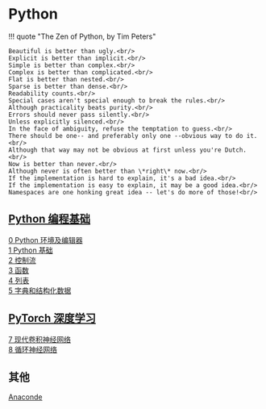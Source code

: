 # Python

!!! quote "The Zen of Python, by Tim Peters"

    Beautiful is better than ugly.<br/>
    Explicit is better than implicit.<br/>
    Simple is better than complex.<br/>
    Complex is better than complicated.<br/>
    Flat is better than nested.<br/>
    Sparse is better than dense.<br/>
    Readability counts.<br/>
    Special cases aren't special enough to break the rules.<br/>
    Although practicality beats purity.<br/>
    Errors should never pass silently.<br/>
    Unless explicitly silenced.<br/>
    In the face of ambiguity, refuse the temptation to guess.<br/>
    There should be one-- and preferably only one --obvious way to do it.<br/>
    Although that way may not be obvious at first unless you're Dutch.<br/>
    Now is better than never.<br/>
    Although never is often better than \*right\* now.<br/>
    If the implementation is hard to explain, it's a bad idea.<br/>
    If the implementation is easy to explain, it may be a good idea.<br/>
    Namespaces are one honking great idea -- let's do more of those!<br/>

## [Python 编程基础](./basic/index.md)

[0 Python 环境及编辑器](./basic/ch0.md)<br/>
[1 Python 基础](./basic/ch1.md)<br/>
[2 控制流](./basic/ch2.md)<br/>
[3 函数](./basic/ch3.md)<br/>
[4 列表](./basic/ch4.md)<br/>
[5 字典和结构化数据](./basic/ch5.md)

## [PyTorch 深度学习](./pytorch/index.md)

[7 现代卷积神经网络](./pytorch/ch7/ch7_1.md)<br/>
[8 循环神经网络](./pytorch/ch8/ch8_1.md)

## 其他

[Anaconde](./other/anaconda.md)